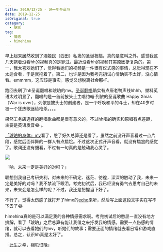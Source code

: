 ```yaml
---
title: 2019/12/25 - 记一年圣诞节
date: 2019-12-25
isOriginal: true
category:
  - 随笔
tag:
  - 情感
  - himehina
---
```



早上起来居然收到了酒姬民（西田）私发的圣诞祝福，真的是意料之外。感觉我这几天拖着没看hh的视频真的是罪过。最近没看hh的视频其实原因挺复杂的。第一，我太喜欢她们了，觉得看她们的视频是一件很有仪式感的事情，总觉得现在不太适合看，于是就拖着了。第二，也许是因为我考完初试心情确实不太好，没心情看。emmmm，这应该是事实。感觉又想脱离社会那样。

跑回去刷了hh圣诞翻唱和琥珀的mv。[圣诞翻唱](https://www.bilibili.com/video/BV1WJ411x7M1)确实有点唐老鸭声线hhhh，塑料英语太过明显了，翻唱的是一首前披头士主唱约翰·列侬的圣诞歌曲 Happy Xmas（War is over），列侬是披头士的创建者，是一个呼唤和平的斗士，却在40岁时被一个狂热歌迷给枪杀。。。。

果然工务店选择的翻唱歌曲都是很有意义的。不过hh唱的确实和原唱有点差距，主要是英语发音😂 。

[「琥珀的身体」mv](https://www.bilibili.com/video/BV1hJ411C7W8)看了，憋了好久总算还是看了，虽然之前没开声音看过一点片段，感觉后面伴舞的一群人有点尴尬。不过这次正式开声音看，就没有尴尬的感觉了。歌词还没有细看，不过有一句真的是触动我心灵了。

![](http://timpcfan-site.cdn.bcebos.com/imgs/ottHcM.png)

「呐，未来一定是美好的对吗？」

联想到我自己考研失利，对未来的不确定、迷茫、彷徨，深深的触动了我，未来一定是美好的对吗？我不禁流下眼泪，考完初试后，我已经没有勇气去思考自己的未来，未来会是怎么样的呢？不过，我还是把握当下好了。

不行了，觉得太伤感了就打开了hime的[echo](https://bilibili.com/video/BV1Qp411d7vM)来听，然后写上面这段文字实在写不下去了😂 

himehina真的是可以满足我的各种情感需求啊。考完初试后的憋屈一直没有地方排解，看了「琥珀」之后总算有能让我借之来抒发我的情感。需要一点伤感的情绪，就可以去看她们的mv，听她们的故事；需要正面的情绪就去看日常和游戏直播。总之，认识hh真是太好了。

「此生之幸，相见恨晚」